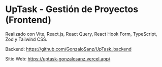 # UpTask - Gestión de Proyectos (Frontend)

Realizado con Vite, React.js, React Query, React Hook Form, TypeScript, Zod y Tailwind CSS.

Backend: https://github.com/GonzaloSanz/UpTask_backend

Sitio Web: https://uptask-gonzalosanz.vercel.app/
